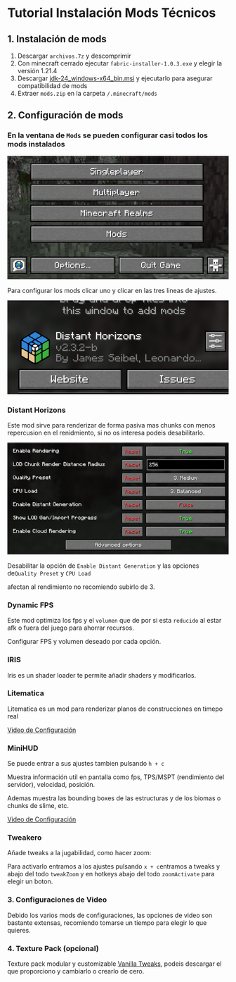 # Tutorial Instalación Mods Técnicos

## 1. Instalación de mods

1. Descargar `archivos.7z` y descomprimir
2. Con minecraft cerrado ejecutar `fabric-installer-1.0.3.exe` y elegir la versión 1.21.4
3. Descargar [jdk-24_windows-x64_bin.msi](https://www.oracle.com/es/java/technologies/downloads/#jdk24-windows) y ejecutarlo para asegurar compatibilidad de mods
4. Extraer `mods.zip` en la carpeta `/.minecraft/mods`

## 2. Configuración de mods

### En la ventana de `Mods` se pueden configurar casi todos los mods instalados

<img src="/imagenes/img_2.png" width="600"/>

Para configurar los mods clicar uno y clicar en las tres lineas de ajustes.

<img src="/imagenes/img_3.png" width="600"/>

### Distant Horizons

Este mod sirve para renderizar de forma pasiva mas chunks con menos repercusion en el renidmiento, si no os interesa
podeis desabilitarlo.


<img src="/imagenes/img_1.png" width="600"/>

Desabilitar la opción de `Enable Distant Generation` y las opciones de`Quality Preset` y `CPU Load`

afectan al rendimiento no recomiendo subirlo de 3.

### Dynamic FPS

Este mod optimiza los fps y el `volumen` que de por si esta `reducido` al estar afk o fuera del juego para ahorrar
recursos.

Configurar FPS y volumen deseado por cada opción.

### IRIS

Iris es un shader loader te permite añadir shaders y modificarlos.

### Litematica

Litematica es un mod para renderizar planos de construcciones en timepo real

[Video de Configuración](https://www.youtube.com/watch?v=0caS6AITTQE)

### MiniHUD

Se puede entrar a sus ajustes tambien pulsando `h + c`

Muestra información util en pantalla como fps, TPS/MSPT (rendimiento del servidor), velocidad, posición.

Ademas muestra las bounding boxes de las estructuras y de los biomas o chunks de slime, etc.

[Video de Configuración](https://www.youtube.com/watch?v=XLoiNwReI8I)

### Tweakero

Añade tweaks a la jugabilidad, como hacer zoom:

Para activarlo entramos a los ajustes pulsando `x + c`entramos a tweaks y abajo del todo `tweakZoom` y en hotkeys abajo
del todo `zoomActivate` para elegir un boton.

### 3. Configuraciones de Video

Debido los varios mods de configuraciones, las opciones de video son bastante extensas, recomiendo tomarse un tiempo
para elegir lo que quieres.

### 4. Texture Pack (opcional)

Texture pack modular y customizable [Vanilla Tweaks](https://vanillatweaks.net/picker/resource-packs/), podeis descargar el que proporciono y cambiarlo o crearlo de cero.
